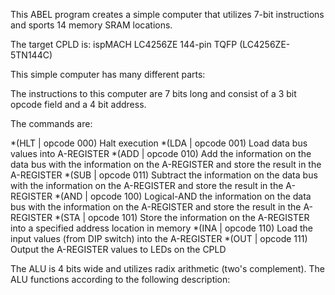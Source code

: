 This ABEL program creates a simple computer that utilizes 7-bit instructions and sports 14 memory SRAM locations.

The target CPLD is: ispMACH LC4256ZE 144-pin TQFP (LC4256ZE-5TN144C)

This simple computer has many different parts:

The instructions to this computer are 7 bits long and consist of a 3 bit opcode field and a 4 bit address.

The commands are:

*(HLT | opcode 000) Halt execution
*(LDA | opcode 001) Load data bus values into A-REGISTER
*(ADD | opcode 010) Add the information on the data bus with the information on the A-REGISTER and store the result in the A-REGISTER
*(SUB | opcode 011) Subtract the information on the data bus with the information on the A-REGISTER and store the result in the A-REGISTER
*(AND | opcode 100) Logical-AND the information on the data bus with the information on the A-REGISTER and store the result in the A-REGISTER
*(STA | opcode 101) Store the information on the A-REGISTER into a specified address location in memory
*(INA | opcode 110) Load the input values (from DIP switch) into the A-REGISTER
*(OUT | opcode 111) Output the A-REGISTER values to LEDs on the CPLD

The ALU is 4 bits wide and utilizes radix arithmetic (two's complement). The ALU functions according to the following description:
